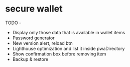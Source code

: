 # secure wallet

TODO -

- Display only those data that is available in wallet items
- Password generator
- New version alert, reload btn
- Lighthouse optimization and list it inside pwaDirectory
- Show confirmation box before removing item
- Backup & restore
